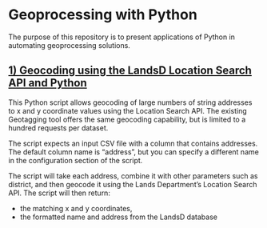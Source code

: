 # Geoprocessing with Python
The purpose of this repository is to present applications of Python in automating geoprocessing solutions.

## [1) Geocoding using the LandsD Location Search API and Python](https://github.com/stevecwlau/geoprocessing/blob/742ace2da2cda18d6e4d30c91fdfd4f8e3ee73d2/geocode_api.ipynb)
This Python script allows geocoding of large numbers of string addresses to x and y coordinate values using the Location Search API. The existing Geotagging tool offers the same geocoding capability, but is limited to a hundred requests per dataset.

The script expects an input CSV file with a column that contains addresses. The default column name is “address”, but you can specify a different name in the configuration section of the script.

The script will take each address, combine it with other parameters such as district, and then 
geocode it using the Lands Department’s Location Search API. The script will then return:
- the matching x and y coordinates,
- the formatted name and address from the LandsD database
